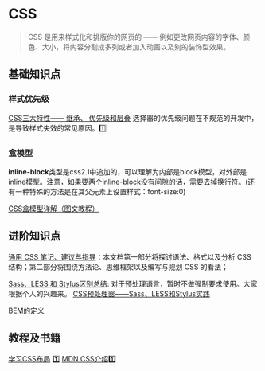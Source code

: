 # CSS

> CSS 是用来样式化和排版你的网页的 —— 例如更改网页内容的字体、颜色、大小，将内容分割成多列或者加入动画以及别的装饰型效果。

## 基础知识点

### 样式优先级

[CSS三大特性—— 继承、 优先级和层叠](https://www.cnblogs.com/zxjwlh/p/6213239.html) 选择器的优先级问题在不规范的开发中，是导致样式失效的常见原因。1️⃣

### 盒模型

**inline-block**类型是css2.1中追加的，可以理解为内部是block模型，对外部是inline模型。注意，如果要两个inline-block没有间隙的话，需要去掉换行符。(还有一种特殊的方法是在其父元素上设置样式：font-size:0)

[CSS盒模型详解（图文教程）](https://www.cnblogs.com/smyhvae/p/7256371.html)

## 进阶知识点

[通用 CSS 笔记、建议与指导](https://github.com/icepy/Front-End-Develop-Guide#html_doc)：本文档第一部分将探讨语法、格式以及分析 CSS 结构；第二部分将围绕方法论、思维框架以及编写与规划 CSS 的看法；

[Sass、LESS 和 Stylus区别总结](https://blog.csdn.net/pedrojuliet/article/details/72887490): 对于预处理语言，暂时不做强制要求使用。大家根据个人的兴趣来。
[CSS预处理器——Sass、LESS和Stylus实践](http://www.w3cplus.com/css/css-preprocessor-sass-vs-less-stylus-2.html)

[BEM的定义](https://www.w3cplus.com/css/bem-definitions.html)

## 教程及书籍

[学习CSS布局](http://zh.learnlayout.com/) 1️⃣
[MDN CSS介绍](https://developer.mozilla.org/zh-CN/docs/Learn/CSS/Introduction_to_CSS)1️⃣